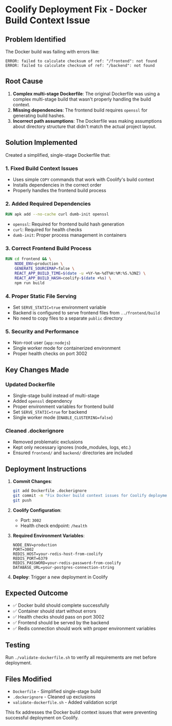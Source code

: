 # Coolify Deployment Fix - Docker Build Context Issue

## Problem Identified
The Docker build was failing with errors like:
```
ERROR: failed to calculate checksum of ref: "/frontend": not found
ERROR: failed to calculate checksum of ref: "/backend": not found
```

## Root Cause
1. **Complex multi-stage Dockerfile**: The original Dockerfile was using a complex multi-stage build that wasn't properly handling the build context.
2. **Missing dependencies**: The frontend build requires `openssl` for generating build hashes.
3. **Incorrect path assumptions**: The Dockerfile was making assumptions about directory structure that didn't match the actual project layout.

## Solution Implemented
Created a simplified, single-stage Dockerfile that:

### 1. Fixed Build Context Issues
- Uses simple `COPY` commands that work with Coolify's build context
- Installs dependencies in the correct order
- Properly handles the frontend build process

### 2. Added Required Dependencies
```dockerfile
RUN apk add --no-cache curl dumb-init openssl
```
- `openssl`: Required for frontend build hash generation
- `curl`: Required for health checks
- `dumb-init`: Proper process management in containers

### 3. Correct Frontend Build Process
```dockerfile
RUN cd frontend && \
    NODE_ENV=production \
    GENERATE_SOURCEMAP=false \
    REACT_APP_BUILD_TIME=$(date -u +%Y-%m-%dT%H:%M:%S.%3NZ) \
    REACT_APP_BUILD_HASH=coolify-$(date +%s) \
    npm run build
```

### 4. Proper Static File Serving
- Set `SERVE_STATIC=true` environment variable
- Backend is configured to serve frontend files from `../frontend/build`
- No need to copy files to a separate `public` directory

### 5. Security and Performance
- Non-root user (`app:nodejs`)
- Single worker mode for containerized environment
- Proper health checks on port 3002

## Key Changes Made

### Updated Dockerfile
- Single-stage build instead of multi-stage
- Added `openssl` dependency
- Proper environment variables for frontend build
- Set `SERVE_STATIC=true` for backend
- Single worker mode (`ENABLE_CLUSTERING=false`)

### Cleaned .dockerignore
- Removed problematic exclusions
- Kept only necessary ignores (node_modules, logs, etc.)
- Ensured `frontend/` and `backend/` directories are included

## Deployment Instructions

1. **Commit Changes**:
   ```bash
   git add Dockerfile .dockerignore
   git commit -m "Fix Docker build context issues for Coolify deployment"
   git push
   ```

2. **Coolify Configuration**:
   - Port: `3002`
   - Health check endpoint: `/health`
   
3. **Required Environment Variables**:
   ```
   NODE_ENV=production
   PORT=3002
   REDIS_HOST=your-redis-host-from-coolify
   REDIS_PORT=6379
   REDIS_PASSWORD=your-redis-password-from-coolify
   DATABASE_URL=your-postgres-connection-string
   ```

4. **Deploy**: Trigger a new deployment in Coolify

## Expected Outcome
- ✅ Docker build should complete successfully
- ✅ Container should start without errors
- ✅ Health checks should pass on port 3002
- ✅ Frontend should be served by the backend
- ✅ Redis connection should work with proper environment variables

## Testing
Run `./validate-dockerfile.sh` to verify all requirements are met before deployment.

## Files Modified
- `Dockerfile` - Simplified single-stage build
- `.dockerignore` - Cleaned up exclusions
- `validate-dockerfile.sh` - Added validation script

This fix addresses the Docker build context issues that were preventing successful deployment on Coolify.
